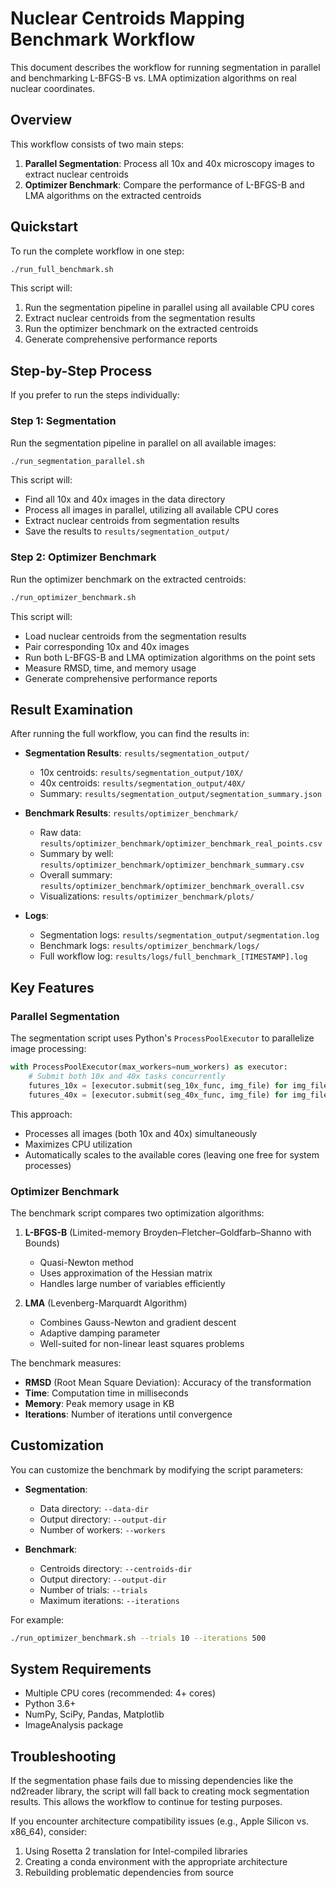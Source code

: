 # Nuclear Centroids Mapping Benchmark Workflow

This document describes the workflow for running segmentation in parallel and benchmarking L-BFGS-B vs. LMA optimization algorithms on real nuclear coordinates.

## Overview

This workflow consists of two main steps:

1. **Parallel Segmentation**: Process all 10x and 40x microscopy images to extract nuclear centroids
2. **Optimizer Benchmark**: Compare the performance of L-BFGS-B and LMA algorithms on the extracted centroids

## Quickstart

To run the complete workflow in one step:

```bash
./run_full_benchmark.sh
```

This script will:
1. Run the segmentation pipeline in parallel using all available CPU cores
2. Extract nuclear centroids from the segmentation results
3. Run the optimizer benchmark on the extracted centroids
4. Generate comprehensive performance reports

## Step-by-Step Process

If you prefer to run the steps individually:

### Step 1: Segmentation

Run the segmentation pipeline in parallel on all available images:

```bash
./run_segmentation_parallel.sh
```

This script will:
- Find all 10x and 40x images in the data directory
- Process all images in parallel, utilizing all available CPU cores
- Extract nuclear centroids from segmentation results
- Save the results to `results/segmentation_output/`

### Step 2: Optimizer Benchmark

Run the optimizer benchmark on the extracted centroids:

```bash
./run_optimizer_benchmark.sh
```

This script will:
- Load nuclear centroids from the segmentation results
- Pair corresponding 10x and 40x images
- Run both L-BFGS-B and LMA optimization algorithms on the point sets
- Measure RMSD, time, and memory usage
- Generate comprehensive performance reports

## Result Examination

After running the full workflow, you can find the results in:

- **Segmentation Results**: `results/segmentation_output/`
  - 10x centroids: `results/segmentation_output/10X/`
  - 40x centroids: `results/segmentation_output/40X/`
  - Summary: `results/segmentation_output/segmentation_summary.json`

- **Benchmark Results**: `results/optimizer_benchmark/`
  - Raw data: `results/optimizer_benchmark/optimizer_benchmark_real_points.csv`
  - Summary by well: `results/optimizer_benchmark/optimizer_benchmark_summary.csv`
  - Overall summary: `results/optimizer_benchmark/optimizer_benchmark_overall.csv`
  - Visualizations: `results/optimizer_benchmark/plots/`

- **Logs**: 
  - Segmentation logs: `results/segmentation_output/segmentation.log`
  - Benchmark logs: `results/optimizer_benchmark/logs/`
  - Full workflow log: `results/logs/full_benchmark_[TIMESTAMP].log`

## Key Features

### Parallel Segmentation

The segmentation script uses Python's `ProcessPoolExecutor` to parallelize image processing:

```python
with ProcessPoolExecutor(max_workers=num_workers) as executor:
    # Submit both 10x and 40x tasks concurrently
    futures_10x = [executor.submit(seg_10x_func, img_file) for img_file in image_10x_files]
    futures_40x = [executor.submit(seg_40x_func, img_file) for img_file in image_40x_files]
```

This approach:
- Processes all images (both 10x and 40x) simultaneously
- Maximizes CPU utilization
- Automatically scales to the available cores (leaving one free for system processes)

### Optimizer Benchmark

The benchmark script compares two optimization algorithms:

1. **L-BFGS-B** (Limited-memory Broyden–Fletcher–Goldfarb–Shanno with Bounds)
   - Quasi-Newton method
   - Uses approximation of the Hessian matrix
   - Handles large number of variables efficiently

2. **LMA** (Levenberg-Marquardt Algorithm)
   - Combines Gauss-Newton and gradient descent
   - Adaptive damping parameter
   - Well-suited for non-linear least squares problems

The benchmark measures:
- **RMSD** (Root Mean Square Deviation): Accuracy of the transformation
- **Time**: Computation time in milliseconds
- **Memory**: Peak memory usage in KB
- **Iterations**: Number of iterations until convergence

## Customization

You can customize the benchmark by modifying the script parameters:

- **Segmentation**:
  - Data directory: `--data-dir`
  - Output directory: `--output-dir`
  - Number of workers: `--workers`

- **Benchmark**:
  - Centroids directory: `--centroids-dir`
  - Output directory: `--output-dir`
  - Number of trials: `--trials`
  - Maximum iterations: `--iterations`

For example:

```bash
./run_optimizer_benchmark.sh --trials 10 --iterations 500
```

## System Requirements

- Multiple CPU cores (recommended: 4+ cores)
- Python 3.6+
- NumPy, SciPy, Pandas, Matplotlib
- ImageAnalysis package

## Troubleshooting

If the segmentation phase fails due to missing dependencies like the nd2reader library, the script will fall back to creating mock segmentation results. This allows the workflow to continue for testing purposes.

If you encounter architecture compatibility issues (e.g., Apple Silicon vs. x86_64), consider:
1. Using Rosetta 2 translation for Intel-compiled libraries
2. Creating a conda environment with the appropriate architecture
3. Rebuilding problematic dependencies from source